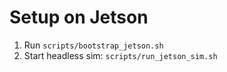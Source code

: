 # Setup on Jetson

1. Run `scripts/bootstrap_jetson.sh`
2. Start headless sim: `scripts/run_jetson_sim.sh`
